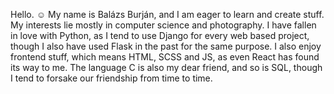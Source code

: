 Hello. ☺
My name is Balázs Burján, and I am eager to learn and create stuff.
My interests lie mostly in computer science and photography.
I have fallen in love with Python, as I tend to use Django for every web based project, though I also have used Flask in the past for the same purpose.
I also enjoy frontend stuff, which means HTML, SCSS and JS, as even React has found its way to me.
The language C is also my dear friend, and so is SQL, though I tend to forsake our friendship from time to time.
